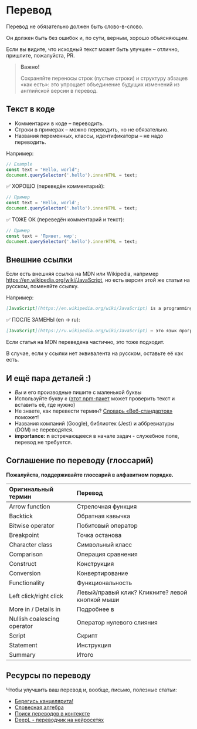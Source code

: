 # Перевод

Перевод не обязательно должен быть слово-в-слово.

Он должен быть без ошибок и, по сути, верным, хорошо объясняющим.

Если вы видите, что исходный текст может быть улучшен – отлично, пришлите, пожалуйста, PR.

> **Важно!**
>
> Сохраняйте переносы строк (пустые строки) и структуру абзацев «как есть»: это упрощает объединение будущих изменений из английской версии в перевод.

## Текст в коде

- Комментарии в коде – переводить.
- Строки в примерах – можно переводить, но не обязательно.
- Названия переменных, классы, идентификаторы – не надо переводить.

Например:

```js
// Example
const text = "Hello, world";
document.querySelector('.hello').innerHTML = text;
```

✅ ХОРОШО (переведён комментарий):

```js
// Пример
const text = 'Hello, world';
document.querySelector('.hello').innerHTML = text;
```

✅ ТОЖЕ ОК (переведён комментарий и текст):

```js
// Пример
const text = 'Привет, мир';
document.querySelector('.hello').innerHTML = text;
```


## Внешние ссылки

Если есть внешняя ссылка на MDN или Wikipedia, например https://en.wikipedia.org/wiki/JavaScript, но есть версия этой же статьи на русском, поменяйте ссылку.

Например:

```md
[JavaScript](https://en.wikipedia.org/wiki/JavaScript) is a programming language.
```

✅ ПОСЛЕ ЗАМЕНЫ (en -> ru):

```md
[JavaScript](https://ru.wikipedia.org/wiki/JavaScript) – это язык программирования.
```

Если статья на MDN переведена частично, это тоже подходит.

В случае, если у ссылки нет эквивалента на русском, оставьте её как есть.

## И ещё пара деталей :)

- _Вы_ и его производные пишите с маленькой буквы
- Используйте букву `ё` ([этот npm-пакет](https://github.com/hcodes/eyo) может проверить текст и вставить её, где нужно)
- Не знаете, как перевести термин? [Словарь «Веб-стандартов»](https://github.com/web-standards-ru/dictionary/blob/main/dictionary.md) поможет!
- Названия компаний (Google), библиотек (Jest) и аббревиатуры (DOM) не переводятся.
- **importance: n** встречающееся в начале задач - служебное поле, перевод не требуется.

## Соглашение по переводу (глоссарий)

**Пожалуйста, поддерживайте глоссарий в алфавитном порядке.**

| Оригинальный термин    | Перевод                                                                        |
| :--------------------- | :----------------------------------------------------------------------------- |
| Arrow function         | Стрелочная функция                                                             |
| Backtick               | Обратная кавычка                                                              |
| Bitwise operator       | Побитовый оператор                                              |
| Breakpoint             | Точка останова     |                                              
| Character class        | Символьный класс  |
| Comparison             | Операция сравнения                                     |
| Construct              | Конструкция                                     |
| Conversion             | Конвертирование                                            |
| Functionality          | Функциональность                                                               |
| Left click/right click | Левый/правый клик? Кликните? левой кнопкой мыши        |
| More in / Details in   | Подробнее в                                                      |
| Nullish coalescing operator |  Оператор нулевого слияния  |
| Script                 | Скрипт                                                        |
| Statement              | Инструкция                                                       |
| Summary                | Итого                                                                          |

## Ресурсы по переводу

Чтобы улучшить ваш перевод и, вообще, письмо, полезные статьи:

* [Берегись канцелярита!](http://www.vavilon.ru/noragal/slovo2.html)
* [Словесная алгебра](http://www.vavilon.ru/noragal/slovo4.html)
* [Поиск переводов в контексте](https://context.reverso.net/перевод/)
* [DeepL - переводчик на нейросетях](https://www.deepl.com/translator)
